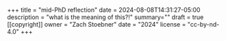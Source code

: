 +++
title = "mid-PhD reflection"
date = 2024-08-08T14:31:27-05:00
description = "what is the meaning of this?!"
summary=""
draft = true
[[copyright]]
  owner = "Zach Stoebner"
  date = "2024"
  license = "cc-by-nd-4.0"
+++
